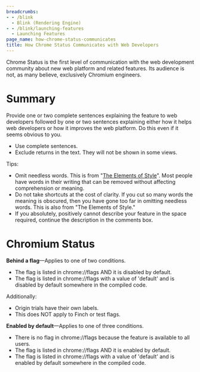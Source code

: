 ```yaml
---
breadcrumbs:
- - /blink
  - Blink (Rendering Engine)
- - /blink/launching-features
  - Launching Features
page_name: how-chrome-status-communicates
title: How Chrome Status Communicates with Web Developers
---
```


Chrome Status is the first level of communication with the web development
community about new web platform and related features. Its audience is not, as
many believe, exclusively Chromium engineers.

# Summary

Provide one or two complete sentences explaining the feature to web developers
followed by one or two sentences explaining either how it helps web developers
or how it improves the web platform. Do this even if it seems obvious to you.

*   Use complete sentences.
*   Exclude returns in the text. They will not be shown in some views.

Tips:

*   Omit needless words. This is from "[The Elements of
            Style](https://www.amazon.com/Elements-Style-Fourth-William-Strunk/dp/020530902X/ref=pd_bxgy_14_img_3)".
            Most people have words in their writing that can be removed without
            affecting comprehension or meaning.
*   Do not take shortcuts at the cost of clarity. If you cut so many
            words the meaning is obscured, then you have gone too far in
            omitting needless words. This is also from "The Elements of Style."
*   If you absolutely, positively cannot describe your feature in the
            space required, continue the description in the comments box.

# Chromium Status

**Behind a flag**—Applies to one of two conditions.

*   The flag is listed in chrome://flags AND it is disabled by default.
*   The flag is listed in chrome://flags with a value of 'default' and
            is disabled by default somewhere in the compiled code.

Additionally:

*   Origin trials have their own labels.
*   This does NOT apply to Finch or test flags.

**Enabled by default**—Applies to one of three conditions.

*   There is no flag in chrome://flags because the feature is available
            to all users.
*   The flag is listed in chrome://flags AND it is enabled by default.
*   The flag is listed in chrome://flags with a value of 'default' and
            is enabled by default somewhere in the compiled code.